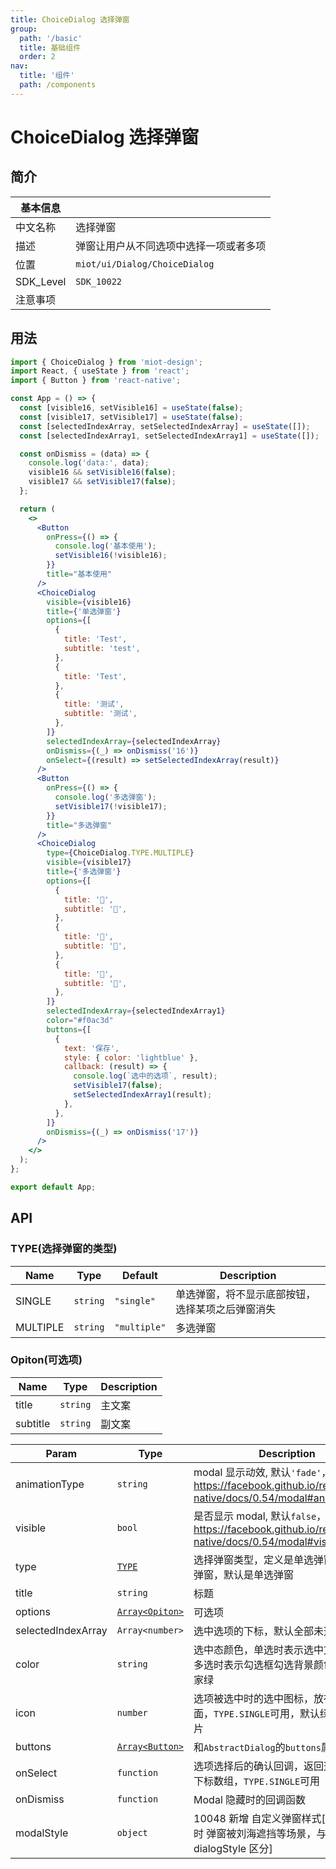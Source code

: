 ```yaml
---
title: ChoiceDialog 选择弹窗
group:
  path: '/basic'
  title: 基础组件
  order: 2
nav:
  title: '组件'
  path: /components
---
```


# ChoiceDialog 选择弹窗

## 简介

| 基本信息  |                                        |
| --------- | -------------------------------------- |
| 中文名称  | 选择弹窗                               |
| 描述      | 弹窗让用户从不同选项中选择一项或者多项 |
| 位置      | `miot/ui/Dialog/ChoiceDialog`          |
| SDK_Level | `SDK_10022`                            |
| 注意事项  |                                        |

## 用法

```jsx
import { ChoiceDialog } from 'miot-design';
import React, { useState } from 'react';
import { Button } from 'react-native';

const App = () => {
  const [visible16, setVisible16] = useState(false);
  const [visible17, setVisible17] = useState(false);
  const [selectedIndexArray, setSelectedIndexArray] = useState([]);
  const [selectedIndexArray1, setSelectedIndexArray1] = useState([]);

  const onDismiss = (data) => {
    console.log('data:', data);
    visible16 && setVisible16(false);
    visible17 && setVisible17(false);
  };

  return (
    <>
      <Button
        onPress={() => {
          console.log('基本使用');
          setVisible16(!visible16);
        }}
        title="基本使用"
      />
      <ChoiceDialog
        visible={visible16}
        title={'单选弹窗'}
        options={[
          {
            title: 'Test',
            subtitle: 'test',
          },
          {
            title: 'Test',
          },
          {
            title: '测试',
            subtitle: '测试',
          },
        ]}
        selectedIndexArray={selectedIndexArray}
        onDismiss={(_) => onDismiss('16')}
        onSelect={(result) => setSelectedIndexArray(result)}
      />
      <Button
        onPress={() => {
          console.log('多选弹窗');
          setVisible17(!visible17);
        }}
        title="多选弹窗"
      />
      <ChoiceDialog
        type={ChoiceDialog.TYPE.MULTIPLE}
        visible={visible17}
        title={'多选弹窗'}
        options={[
          {
            title: '🙈',
            subtitle: '🙈',
          },
          {
            title: '🙉',
            subtitle: '🙉',
          },
          {
            title: '🙊',
            subtitle: '🙊',
          },
        ]}
        selectedIndexArray={selectedIndexArray1}
        color="#f0ac3d"
        buttons={[
          {
            text: '保存',
            style: { color: 'lightblue' },
            callback: (result) => {
              console.log(`选中的选项`, result);
              setVisible17(false);
              setSelectedIndexArray1(result);
            },
          },
        ]}
        onDismiss={(_) => onDismiss('17')}
      />
    </>
  );
};

export default App;
```

## API

### TYPE(选择弹窗的类型)

| Name     | Type                | Default                           | Description                                      |
| -------- | ------------------- | --------------------------------- | ------------------------------------------------ |
| SINGLE   | <code>string</code> | <code>&quot;single&quot;</code>   | 单选弹窗，将不显示底部按钮，选择某项之后弹窗消失 |
| MULTIPLE | <code>string</code> | <code>&quot;multiple&quot;</code> | 多选弹窗                                         |

### Opiton(可选项)

| Name     | Type                | Description |
| -------- | ------------------- | ----------- |
| title    | <code>string</code> | 主文案      |
| subtitle | <code>string</code> | 副文案      |

| Param              | Type                                              | Description                                                                                              |
| ------------------ | ------------------------------------------------- | -------------------------------------------------------------------------------------------------------- |
| animationType      | <code>string</code>                               | modal 显示动效, 默认`'fade'`，参考 https://facebook.github.io/react-native/docs/0.54/modal#animationtype |
| visible            | <code>bool</code>                                 | 是否显示 modal, 默认`false`，参考 https://facebook.github.io/react-native/docs/0.54/modal#visible        |
| type               | [<code>TYPE</code>](#TYPE选择弹窗的类型)          | 选择弹窗类型，定义是单选弹窗还是多选弹窗，默认是单选弹窗                                                 |
| title              | <code>string</code>                               | 标题                                                                                                     |
| options            | [<code>Array&lt;Opiton&gt;</code>](#Opiton可选项) | 可选项                                                                                                   |
| selectedIndexArray | <code>Array&lt;number&gt;</code>                  | 选中选项的下标，默认全部未选中                                                                           |
| color              | <code>string</code>                               | 选中态颜色，单选时表示选中文字颜色，多选时表示勾选框勾选背景颜色，默认米家绿                             |
| icon               | <code>number</code>                               | 选项被选中时的选中图标，放在文字前面，`TYPE.SINGLE`可用，默认绿色右箭头图片                              |
| buttons            | [<code>Array&lt;Button&gt;</code>](#button按钮)   | 和`AbstractDialog`的`buttons`属性相同                                                                    |
| onSelect           | <code>function</code>                             | 选项选择后的确认回调，返回选中选项的下标数组，`TYPE.SINGLE`可用                                          |
| onDismiss          | <code>function</code>                             | Modal 隐藏时的回调函数                                                                                   |
| modalStyle         | <code>object</code>                               | 10048 新增 自定义弹窗样式[应用于横屏时 弹窗被刘海遮挡等场景，与 dialogStyle 区分]                        |
